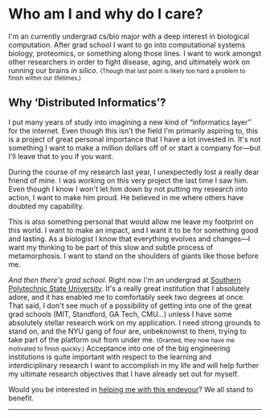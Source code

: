 Who am I and why do I care?
===========================
I'm an currently undergrad cs/bio major with a deep interest in biological computation. After grad school I want to go into computational systems biology, proteomics, or something along those lines. I want to work amongst other researchers in order to fight disease, aging, and ultimately work on running our brains _in silico_. <small>(Though that last point is likely too hard a problem to finish within our lifetimes.)</small>

Why &lsquo;Distributed Informatics&rsquo;?
------------------------------------------
I put many years of study into imagining a new kind of &ldquo;informatics layer&rdquo; for the internet. Even though this isn't the field I'm primarily aspiring to, this is a project of great personal importance that I have a lot invested in. It's not something I want to make a million dollars off of or start a company for&mdash;but I'll leave that to you if you want. 

During the course of my research last year, I unexpectedly lost a really dear friend of mine. I was working on this very project the last time I saw him. Even though I know I won't let him down by not putting my research into action, I want to make him proud. He believed in me where others have doubted my capability. 

This is also something personal that would allow me leave my footprint on this world. I want to make an impact, and I want it to be for something good and lasting. As a biologist I know that everything evolves and changes&mdash;I want my thinking to be part of this slow and subtle process of metamorphosis. I want to stand on the shoulders of giants like those before me.

_And then there's grad school_. Right now I'm an undergrad at [Southern Polytechnic State University](http://spsu.edu). It's a really great institution that I absolutely adore, and it has enabled me to comfortably seek two degrees at once. That said, I don't see much of a possibility of getting into one of the great grad schools (MIT, Standford, GA Tech, CMU...) unless I have some absolutely stellar research work on my application. I need strong grounds to stand on, and the NYU gang of four are, unbeknownst to them, trying to take part of the platform out from under me. <small>(Granted, they now have me motivated to finish quickly.)</small> Acceptance into one of the big engineering institutions is quite important with respect to the learning and interdiciplinary research I want to accomplish in my life and will help further my ultimate research objectives that I have already set out for myself. 

Would you be interested in [helping me with this endevour](../please-join)? We all stand to benefit. 

---

